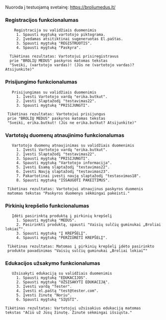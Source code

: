 ﻿Nuoroda į testuojamą svetainę: https://broliumedus.lt/

 ### **Registracijos funkcionalumas**  
        Registracija su validžiais duomenimis
         1. Spausti mygtuką vartotojo piktograma.
         2. Įvedamas atsitiktinai sugeneruotas El.paštas.
         3. Spausti mygtuką "REGISTRUOTIS".
         4. Spausti mygtuką "Paskyra".

      Tikėtinas rezultatas: Vartotojui prisiregistravus 
      prie "BROLIŲ MEDUS" paskyros matomas tekstas 
      "Sveiki, (vartotojo vardas)! (Jūs ne (vartotojo vardas)? Atsijunkite)"
### **Prisijungimo funkcionalumas**
       Prisijungimas su validžiais duomenimis
         1. Įvesti Vartotojo vardą "erika.butkut".
         2. Įvesti Slaptažodį "testavimas22".
         3. Spausti mygtuką "PRISIJUNGTI".

     Tikėtinas rezultatas: Vartotojui prisijungus 
     prie "BROLIŲ MEDUS" paskyros matomas tekstas   
     "Sveiki, erika.butkut! (Jūs ne erika.butkut? Atsijunkite)"
### **Vartotojų duomenų atnaujinimo funkcionalumas**
       Vartotojo duomenų atnaujinimas su validžiais duomenimis
         1. Įvesti Vartotojo vardą "erika.butkut".
         2. Įvesti Slaptažodį "testavimas22".
         3. Spausti mygtuką "PRISIJUNGTI".
         4. Spausti mygtuką "Vartotojo informacija".
         5. Įvesti Esamą slaptažodį "testavimas22".
         6. Įvesti Naują slaptažodį "testavimas23".
         7. Pakartotinai įvesti naują slaptažodį "testasvimas18".
         8. Spausti mygtuką "IŠSAUGOTI PAKEITIMUS".

     Tikėtinas rezultatas: Vartotojui atnaujinus paskyros duomenis       
     matomas tekstas "Paskyros duomenys sėkmingai pakeisti."
### **Pirkinių krepšelio funkcionalumas**
       Įdėti pasirinktą produktą į pirkinių krepšelį
         1. Spausti mygtuką "MEDUS".
         2. Pasirinkti produktą, spausti "Vaisių sulčių guminukai „Broliai lokiai“".
         3. Spausti mygtuką "Į KREPŠELĮ".
         4. Spausti mygtuką "PERŽIŪRĖTI KREPŠELĮ".

     Tikėtinas rezultatas: Matomas į pirkinių krepšelį įdėto pasirinkto         
     produkto pavadinimas "Vaisių sulčių guminukai „Broliai lokiai“"
### **Edukacijos užsakymo funkcionalumas**
       Užsisakyti edukaciją su validžiais duomenimis
         1. Spausti mygtuką "EDUKACIJOS".
         2. Spausti mygtuką "UŽSISAKYTI EDUKACIJĄ".
         3. Įvesti vardą "Tester".
         4. Įvesti el.paštą "test@tester.com".
         5. Įvesti žinutę "Noriu".
         6. Spausti mygtuką "SIŲSTI".

    Tikėtinas rezultatas: Vartotojui užsisakius edukaciją matomas      
    tekstas "Ačiū už Jūsų žinutę. Žinutė sėkmingai išsiųsta."




